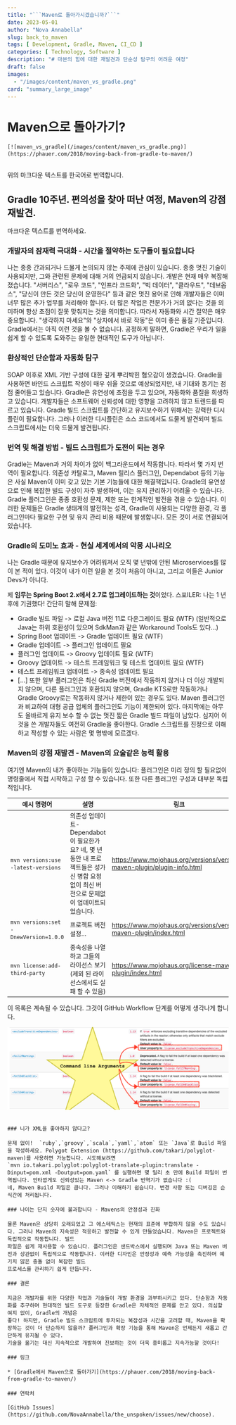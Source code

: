 ```yaml
---
title: "```Maven로 돌아가시겠습니까?```"
date: 2023-05-01
author: "Nova Annabella"
slug: back_to_maven
tags: [ Development, Gradle, Maven, CI_CD ]
categories: [ Technology, Software ]
description: "# 마븐의 힘에 대한 재발견과 단순성 탐구의 어려운 여정"
draft: false
images:
  - "/images/content/maven_vs_gradle.png"
card: "summary_large_image"
---
```



# Maven으로 돌아가기?

```
[![maven_vs_gradle](/images/content/maven_vs_gradle.png)](https://phauer.com/2018/moving-back-from-gradle-to-maven/)


``` 

위의 마크다운 텍스트를 한국어로 번역합니다.

## Gradle 10주년. 편의성을 찾아 떠난 여정, Maven의 강점 재발견.

마크다운 텍스트를 번역하세요.

### 개발자의 잠재력 극대화 - 시간을 절약하는 도구들이 필요합니다

나는 종종 간과되거나 드물게 논의되지 않는 주제에 관심이 있습니다. 종종 멋진 기술이 사용되지만, 그와 관련된 문제에 대해 거의 언급되지 않습니다. 개발은 현재 매우 복잡해졌습니다. "서버리스", "로우 코드",
"인프라 코드화", "빅 데이터", "클라우드", "데브옵스", "당신이 만든 것은 당신이 운영한다" 등과 같은 멋진 용어로 인해 개발자들은 이미 너무 많은 추가 업무를 처리해야 합니다. 더 많은 작업은 전문가가
거의 없다는 것을 의미하며 항상 초점이 잘못 맞춰지는 것을 의미합니다. 따라서 자동화와 시간 절약은 매우 중요합니다. "생각하지 마세요"와 "상자에서 바로 작동"은 이미 좋은 품질 기준입니다. Gradle에서는 아직
이런 것을 볼 수 없습니다. 공정하게 말하면, Gradle은 우리가 일을 쉽게 할 수 있도록 도와주는 유일한 현대적인 도구가 아닙니다.

### 환상적인 단순함과 자동화 탐구

SOAP 이후로 XML 기반 구성에 대한 깊게 뿌리박힌 혐오감이 생겼습니다. Gradle을 사용하면 바인드 스크립트 작성이 매우 쉬울 것으로 예상되었지만, 내 기대와 동기는 점점 줄어들고 있습니다. Gradle은
유연성에 초점을 두고 있으며, 자동화와 품질을 희생하고 있습니다. 개발자들은 소프트웨어 신뢰성에 대한 영향을 고려하지 않고 트렌드를 따르고 있습니다. Gradle 빌드 스크립트를 간단하고 유지보수하기 위해서는 강력한
디시플린이 필요합니다. 그러나 이러한 디시플린은 소스 코드에서도 드물게 발견되며 빌드 스크립트에서는 더욱 드물게 발견됩니다.

### 번역 및 해결 방법 - 빌드 스크립트가 도전이 되는 경우

Gradle는 Maven과 거의 차이가 없이 백그라운드에서 작동합니다. 따라서 몇 가지 번역이 필요합니다. 의존성 카탈로그, Maven 릴리스 플러그인, Dependabot 등의 기능은 사실 Maven이 이미 갖고
있는 기본 기능들에 대한 해결책입니다. Gradle의 유연성으로 인해 복잡한 빌드 구성이 자주 발생하며, 이는 유지 관리하기 어려울 수 있습니다.  Gradle 플러그인은 종종 호환성 문제, 제한 또는 한계적인
발전을 겪을 수 있습니다. 이러한 문제들은 Gradle 생태계의 발전하는 성격, Gradle이 사용되는 다양한 환경, 각 플러그인마다 필요한 구현 및 유지 관리 비용 때문에 발생합니다. 모든 것이 서로 연결되어
있습니다.

### Gradle의 도미노 효과 - 현실 세계에서의 악몽 시나리오

나는 Gradle 때문에 유지보수가 어려워져서 오직 몇 년밖에 안된 Microservices를 많이 본 적이 있다. 이것이 내가 이런 일을 본 것이 처음이 아니고, 그리고 이들은 Junior Devs가 아니다.

제 **임무는 Spring Boot 2.x에서 2.7로 업그레이드하는 것**이었다. 스포ILER: 나는 1 년 후에 기권했다! 간단히 말해 문제점:

* Gradle 빌드 파일 -> 로컬 Java 버전 11로 다운그레이드 필요 (WTF) (일반적으로 Java는 하위 호환성이 있으며 SdkMan과 같은 Workaround Tools도 있다...)
* Spring Boot 업데이트 -> Gradle 업데이트 필요 (WTF)
* Gradle 업데이트 -> 플러그인 업데이트 필요
* 플러그인 업데이트 -> Groovy 업데이트 필요 (WTF)
* Groovy 업데이트 -> 테스트 프레임워크 및 테스트 업데이트 필요 (WTF)
* 테스트 프레임워크 업데이트 -> 종속성 업데이트 필요
* \[...]
또한 일부 플러그인은 최신 Gradle 버전에서 작동하지 않거나 더 이상 개발되지 않으며, 다른 플러그인과 호환되지 않으며, Gradle KTS로만 작동하거나 Gradle Groovy로는 작동하지 않거나 제한이 있는 경우도 있다. Maven 플러그인과 비교하여 대형 공급 업체의 플러그인도 기능이 제한되어 있다. 마지막에는 아무도 올바르게 유지 보수 할 수 없는 멋진 짧은 Gradle 빌드 파일이 남았다. 심지어 이것을 쓴 개발자들도 여전히 Gradle을 좋아한다. Gradle 스크립트를 진정으로 이해하고 작성할 수 있는 사람은 몇 명밖에 모르겠다.

### Maven의 강점 재발견 - Maven의 요술같은 능력 활용

여기엔 Maven의 내가 좋아하는 기능들이 있습니다:
플러그인은 미리 정의 할 필요없이 명령줄에서 직접 시작하고 구성 할 수 있습니다. 또한 다른 플러그인 구성과 대부분 독립적입니다.

| 예시 명령어                            | 설명                                                                                                                                                            | 링크                                                                     | 
|---------------------------------------|-----------------------------------------------------------------------------------------------------------------------------------------------------------------|--------------------------------------------------------------------------|
| `mvn versions:use -latest-versions`   | 의존성 업데이트- Dependabot이 필요한가요? 네, 몇 년 동안 내 프로젝트들은 성가신 병합 요청 없이 최신 버전으로 문제없이 업데이트되었습니다. | https://www.mojohaus.org/versions/versions-maven-plugin/plugin-info.html |
| `mvn versions:set -DnewVersion=1.0.0` | 프로젝트 버전 설정...                                                                                                                                         | https://www.mojohaus.org/versions/versions-maven-plugin/index.html       |
| `mvn license:add-third-party`         | 종속성을 나열하고 그들의 라이선스 보기 (제외 된 라이선스에서도 실패 할 수 있음)                                                                          | https://www.mojohaus.org/license-maven-plugin/index.html                 | 

이 목록은 계속될 수 있습니다. 그것이 GitHub Workflow 단계를 어떻게 생각나게 합니다.

![maven_plugin_command_line_args](/images/content/maven_plugin_command_line_args.png)
```

### 니가 XML을 좋아하지 않다고?

문제 없이!  `ruby`,`groovy`,`scala`,`yaml`,`atom` 또는 `Java`로 Build 파일을 작성하세요. Polygot Extension (https://github.com/takari/polyglot-maven)를 사용하면 가능합니다. 시도해보려면
`mvn io.takari.polyglot:polyglot-translate-plugin:translate -Dinput=pom.xml -Doutput=pom.yaml` 를 실행하면 몇 밀리 초 만에 Build 파일이 번역됩니다. 안타깝게도 신뢰성있는 Maven <-> Gradle 번역기가 없습니다 :(
네, Maven Build 파일은 큽니다. 그러나 이해하기 쉽습니다. 변경 사항 또는 디버깅은 순식간에 처리됩니다.

### 나이는 단지 숫자에 불과합니다 - Mavens의 안정성과 진화

물론 Maven은 상당히 오래되었고 그 에스테틱스는 현재의 표준에 부합하지 않을 수도 있습니다. 그러나 Maven의 지속성은 적응하고 발전할 수 있게 만들었습니다. Maven은 프로젝트와 독립적으로 작동합니다. 빌드
파일은 쉽게 재사용할 수 있습니다. 플러그인은 샌드박스에서 실행되며 Java 또는 Maven 버전과 상관없이 독립적으로 작동합니다. 이러한 디자인은 안정성과 예측 가능성을 촉진하며 예기치 않은 충돌 없이 복잡한 빌드
프로세스를 관리하기 쉽게 만듭니다.

### 결론

지금은 개발자를 위한 다양한 작업과 기술들이 개발 환경을 과부하시키고 있다. 단순함과 자동화를 추구하며 현대적인 빌드 도구로 등장한 Gradle은 자체적인 문제를 안고 있다. 의심할 여지 없이, Gradle의 개념은
좋다! 하지만, Gradle 빌드 스크립트에 투자되는 복잡성과 시간을 고려할 때, Maven을 확장하는 것이 더 단순하지 않을까? 플러그인과 확장 기능을 통해 Maven은 언제든지 새롭고 간단하게 유지될 수 있다.
기술을 옮기는 대신 지속적으로 개발하여 진보하는 것이 더욱 흥미롭고 지속가능할 것이다!

### 링크

* [Gradle에서 Maven으로 돌아가기](https://phauer.com/2018/moving-back-from-gradle-to-maven/)

### 연락처

[GitHub Issues](https://github.com/NovaAnnabella/the_unspoken/issues/new/choose).

